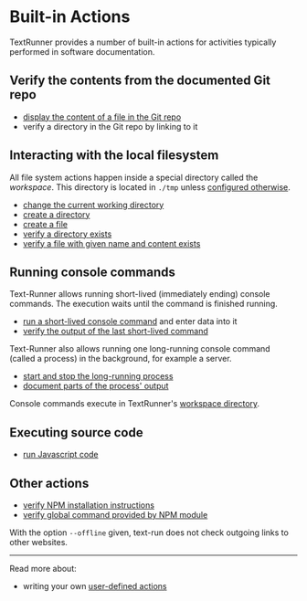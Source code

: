 # Built-in Actions

TextRunner provides a number of built-in actions
for activities typically performed in software documentation.

## Verify the contents from the documented Git repo

- [display the content of a file in the Git repo](verify_source_file_content.md)
- verify a directory in the Git repo by linking to it

## Interacting with the local filesystem

All file system actions happen inside a special directory called the _workspace_.
This directory is located in `./tmp` unless [configured otherwise](../configuration.md).

- [change the current working directory](cd.md)
- [create a directory](create_directory.md)
- [create a file](create_file.md)
- [verify a directory exists](verify_workspace_contains_directory.md)
- [verify a file with given name and content exists](verify_workspace_file_content.md)

## Running console commands

Text-Runner allows running short-lived (immediately ending) console commands.
The execution waits until the command is finished running.

- [run a short-lived console command](run_console_command.md)
  and enter data into it
- [verify the output of the last short-lived command](verify_console_command_output.md)

Text-Runner also allows running one long-running console command
(called a process) in the background,
for example a server.

- [start and stop the long-running process](start_stop_process.md)
- [document parts of the process' output](verify_process_output.md)

Console commands execute in TextRunner's
[workspace directory](#interacting-with-the-local-filesystem).

## Executing source code

- [run Javascript code](run_javascript.md)

## Other actions

- [verify NPM installation instructions](verify_npm_install.md)
- [verify global command provided by NPM module](verify_npm_global_command.md)

With the option `--offline` given, text-run does not check outgoing links to other websites.

<hr>

Read more about:

- writing your own [user-defined actions](../user-defined-actions.md)
